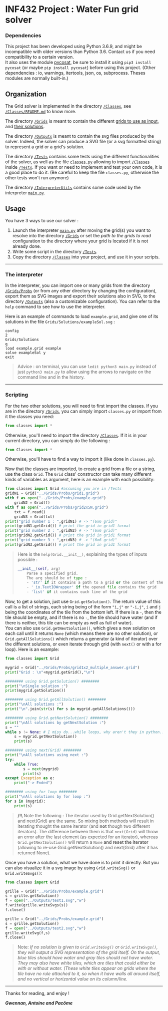 # INF432 Project : Water Fun grid solver

### Dependencies

This project has been developed using Python 3.6.9, and might be incompatible with older versions than Python 3.6. Contact us if you need compatibility to a certain version.  
It also uses the module [pycosat](https://pypi.org/project/pycosat/), be sure to install it using `pip3 install pycosat` (or maybe `pip install pycosat`) before using this project.
(Other dependencies : io, warnings, itertools, json, os, subprocess. Theses modules are normally built-in.)

## Organization

The Grid solver is implemented in the directory [`/Classes`](https://github.com/NeoGalaxy/INF432/tree/master/Classes), see [`/Classes/README.md`](https://github.com/NeoGalaxy/INF432/tree/master/Classes/README.md) to know more.


The directory [`/Grids`](https://github.com/NeoGalaxy/INF432/tree/master/Grids) is meant to contain the different [grids to use as input](https://github.com/NeoGalaxy/INF432/tree/master/Grids/Probs), and [their solutions](https://github.com/NeoGalaxy/INF432/tree/master/Grids/Solutions).


The directory [`/Outputs`](https://github.com/NeoGalaxy/INF432/tree/master/Outputs) is meant to contain the svg files produced by the solver. Indeed, the solver can produce a SVG file (or a svg formatted string) to represent a grid or a grid's solution.


The directory [`/Tests`](https://github.com/NeoGalaxy/INF432/tree/master/Tests) contains some tests using the different functionalities of the solver, as well as the file [`classes.py`](https://github.com/NeoGalaxy/INF432/blob/master/Tests/classes.py) allowing to import [`/Classes`](https://github.com/NeoGalaxy/INF432/blob/master/Classes) inside [`/Tests`](https://github.com/NeoGalaxy/INF432/blob/master/Tests). If you want or need to implement and test your own code, it is a good place to do it. (Be careful to keep the file `classes.py`, otherwise the other tests won't run anymore)


The directory [`/InterpreterUtils`](https://github.com/NeoGalaxy/INF432/tree/master/InterpreterUtils) contains some code used by the interpreter [`main.py`](https://github.com/NeoGalaxy/INF432/tree/master/main.py).

## Usage

You have 3 ways to use our solver : 
1. Launch the interpreter [`main.py`](https://github.com/NeoGalaxy/INF432/tree/master/main.py) after moving the grid(s) you want to resolve into the directory [`/Grids`](https://github.com/NeoGalaxy/INF432/tree/master/Grids) or set the *path to the grids to read* configuration to the directory where your grid is located if it is not already done.
2. Write some script in the directory [`/Tests`](https://github.com/NeoGalaxy/INF432/tree/master/Tests). 
3. Copy the directory [`/Classes`](https://github.com/NeoGalaxy/INF432/tree/master/Classes) into your project, and use it in your scripts.

_____________
### The interpreter

In the interpreter, you can import one or many grids from the directory [`/Grids/Probs`](https://github.com/NeoGalaxy/INF432/tree/master/Grids/Probs) (or from any other directory by changing the configuration), export them as SVG images and export their solutions also in SVG, to the directory [`/Outputs`](https://github.com/NeoGalaxy/INF432/tree/master/Outputs) (also a customizable configuration). 
You can refer to the `help` command to see how to use the interpreter. 

Here is an example of commands to load `example.grid`, and give one of its solutions in the file `Grids/Solutions/exampleSol.svg` :
```
config
2
Grids/Solutions
q
load example.grid example
solve exampleSol y
exit
```
> Advice : on terminal, you can use `ledit python3 main.py` instead of just `python3 main.py` to allow using the arrows to navigate on the command line and in the history.

_____________
### Scripting

For the two other solutions, you will need to first import the classes. If you are in the directory [`/Grids`](https://github.com/NeoGalaxy/INF432/tree/master/Grids), you can simply import `classes.py` or import from it the classes you need:
```python
from classes import *
```
Otherwise, you'll need to import the directory [`/Classes`](https://github.com/NeoGalaxy/INF432/tree/master/Classes). If it is in your current directory, you can simply do the following :
```python
from Classes import *
```
Otherwise, you'll have to find a way to import it (like done in `classes.py`).

Now that the classes are imported, to create a grid from a file or a string, use the class `Grid`. The `Grid` class' constructor can take many different kinds of variables as argument, here is an example with each possibility:
```python
from classes import Grid #assuming you are in /Tests
gridN1 = Grid("../Grids/Probs/grid1.grid")
with f as open("../Grids/Probs/example.grid")
	gridN2 = Grid(f)
with f as open("../Grids/Probs/grid2x5N.grid")
	txt = f.read()
	gridN3 = Grid(txt)
print("grid number 1 : ",gridN1) # -> "(6x6 grid)"
print(gridN1.getGrid()) # print the grid in grid1 format
print("grid number 2 : ",gridN2) # -> "(6x6 grid)"
print(gridN2.getGrid()) # print the grid in grid1 format
print("grid number 3 : ",gridN3) # -> "(6x6 grid)"
print(gridN3.getGrid()) # print the grid in grid1 format
```
> Here is the `help(Grid.__init__)`, explaining the types of inputs possible :
> ```python
> __init__(self, arg)
>     Parse a specified grid.
>     The arg should be of type :
>     - 'str' if it contains a path to a grid or the content of the grid itself
>     - '_io.TextIOWrapper' if the opened file contains the grid
>     - 'list' if it contains each line of the grid
> ```

Now, to get a solution, just use `Grid.getSolution()`. The return value of this call is a list of strings, each string being of the form `"i,j"` or `"-i,j"`, `i` and `j` being the coordinates of the tile from the bottom left. If there is a `-`, then the tile should be empty, and if there is no `-`, the tile should have water (and if there is neither, this tile can be empty as well as full of water).  
You can also use `Grid.getNextSolution()`, which gives a new solution on each call until it returns `None` (which means there are no other solution), or `Grid.getAllSolutions()` which returns a generator (a kind of iterator) over the different solutions, or even iterate through grid (with `next()` or with a for loop). Here is an example:
```python
from classes import Grid

mygrid = Grid("../Grids/Probs/grid1x2_multiple_answer.grid")
print("Grid : \n"+mygrid.getGrid(),"\n")

######## using Grid.getSolution() ########
print("\nSingle solution :")
print(mygrid.getSolution())

######## using Grid.getAllSolution() ########
print("\nAll solutions :")
print("\n".join(str(s) for s in mygrid.getAllSolutions()))

######## using Grid.getNextSolution() ########
print("\nAll solutions by getNextSolution :")
s = ""
while s != None: # I miss do...while loops, why aren't they in python...?
	s = mygrid.getNextSolution()
	print(s)

######## using next(Grid) ########
print("\nAll solutions using next :")
try:
	while True:
		s = next(mygrid)
		print(s)
except Exception as e:
	print("-> Ended")

######## using for loop ########
print("\nAll solutions by for loop :")
for s in (mygrid):
	print(s)
```
> **/!\\** Note the following : The iterator used by Grid.getNextSolution() and next(Grid) are the same. So mixing both methods will result in iterating thought the same iterator (and **not** though two different iterators). The difference between them is that `next(Grid)` will throw an error after the last element (as expected for an iterator), whereas `Grid.getNextSolution()` will return a `None` **and reset the iterator** (allowing to re-use Grid.getNextSolution() and next(Grid) after it has returned None).

Once you have a solution, what we have done is to print it directly. But you can also visualize it in a svg image by using `Grid.writeSvg()` or `Grid.writeSvgs()`: 
```python
from classes import Grid

grille = Grid("../Grids/Probs/example.grid")
s = grille.getSolution()
f = open("../Outputs/test1.svg","w")
f.write(grille.writeSvgs(s))
f.close()

grille = Grid("../Grids/Probs/example.grid")
s = grille.getSolution()
f = open("../Outputs/test2.svg","w")
grille.writeSvg(f,s)
f.close()
```
> Note: *If no solution is given to `Grid.writeSvg()` or `Grid.writeSvgs()`, they will output a SVG representation of the grid itself. On the output, blue tiles should have water and gray tiles should not have water. They may also have white tiles, which are tiles that could either be with or without water. (These white tiles appear on grids where the tile have no rule attached to it, so when it have walls all around itself, and no vertical or horizontal value on its column/line.*

_________

Thanks for reading, and enjoy !

***Gwennan, Antoine and Pacôme***
